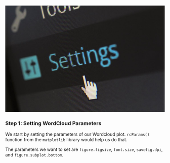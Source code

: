 <!--title={Setting Parameters Of Wordcloud Figure}-->

![settings](./images/51_img.jpeg)

### Step 1: Setting WordCloud Parameters

We start by setting the parameters of our Wordcloud plot. `rcParams()` function from the `matplotlib` library would help us do that.

The parameters we want to set are `figure.figsize`, `font.size`, `savefig.dpi`, and `figure.subplot.bottom`.